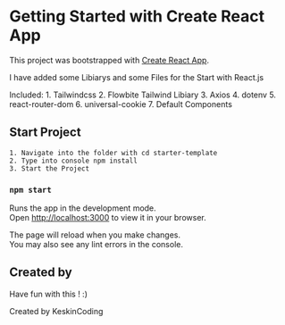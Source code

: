 # Getting Started with Create React App

This project was bootstrapped with [Create React App](https://github.com/facebook/create-react-app).

I have added some Libiarys and some Files for the Start with React.js

Included:
    1. Tailwindcss
    2. Flowbite Tailwind Libiary
    3. Axios
    4. dotenv
    5. react-router-dom
    6. universal-cookie
    7. Default Components

## Start Project

    1. Navigate into the folder with cd starter-template
    2. Type into console npm install
    3. Start the Project

### `npm start`

Runs the app in the development mode.\
Open [http://localhost:3000](http://localhost:3000) to view it in your browser.

The page will reload when you make changes.\
You may also see any lint errors in the console.

## Created by

Have fun with this ! :)

Created by KeskinCoding